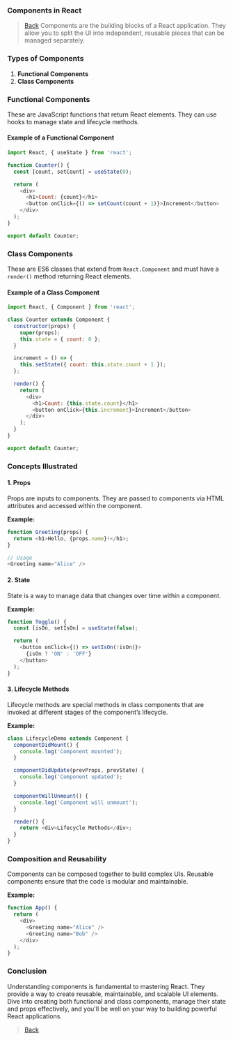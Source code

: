 ### **Components in React**
> [Back](index.md)
Components are the building blocks of a React application. They allow you to split the UI into independent, reusable pieces that can be managed separately.

### **Types of Components**

1. **Functional Components**
2. **Class Components**

### **Functional Components**

These are JavaScript functions that return React elements. They can use hooks to manage state and lifecycle methods.

#### **Example of a Functional Component**

```javascript
import React, { useState } from 'react';

function Counter() {
  const [count, setCount] = useState(0);

  return (
    <div>
      <h1>Count: {count}</h1>
      <button onClick={() => setCount(count + 1)}>Increment</button>
    </div>
  );
}

export default Counter;
```

### **Class Components**

These are ES6 classes that extend from `React.Component` and must have a `render()` method returning React elements.

#### **Example of a Class Component**

```javascript
import React, { Component } from 'react';

class Counter extends Component {
  constructor(props) {
    super(props);
    this.state = { count: 0 };
  }

  increment = () => {
    this.setState({ count: this.state.count + 1 });
  };

  render() {
    return (
      <div>
        <h1>Count: {this.state.count}</h1>
        <button onClick={this.increment}>Increment</button>
      </div>
    );
  }
}

export default Counter;
```

### **Concepts Illustrated**

#### **1. Props**

Props are inputs to components. They are passed to components via HTML attributes and accessed within the component.

**Example:**

```javascript
function Greeting(props) {
  return <h1>Hello, {props.name}!</h1>;
}

// Usage
<Greeting name="Alice" />
```

#### **2. State**

State is a way to manage data that changes over time within a component.

**Example:**

```javascript
function Toggle() {
  const [isOn, setIsOn] = useState(false);

  return (
    <button onClick={() => setIsOn(!isOn)}>
      {isOn ? 'ON' : 'OFF'}
    </button>
  );
}
```

#### **3. Lifecycle Methods**

Lifecycle methods are special methods in class components that are invoked at different stages of the component’s lifecycle.

**Example:**

```javascript
class LifecycleDemo extends Component {
  componentDidMount() {
    console.log('Component mounted');
  }

  componentDidUpdate(prevProps, prevState) {
    console.log('Component updated');
  }

  componentWillUnmount() {
    console.log('Component will unmount');
  }

  render() {
    return <div>Lifecycle Methods</div>;
  }
}
```

### **Composition and Reusability**

Components can be composed together to build complex UIs. Reusable components ensure that the code is modular and maintainable.

**Example:**

```javascript
function App() {
  return (
    <div>
      <Greeting name="Alice" />
      <Greeting name="Bob" />
    </div>
  );
}
```

### **Conclusion**

Understanding components is fundamental to mastering React. They provide a way to create reusable, maintainable, and scalable UI elements. Dive into creating both functional and class components, manage their state and props effectively, and you'll be well on your way to building powerful React applications.

> [Back](index.md)